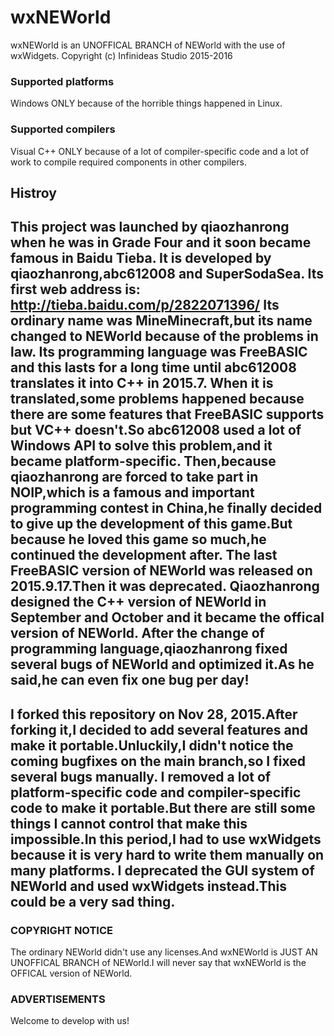 # wxNEWorld
wxNEWorld is an UNOFFICAL BRANCH of NEWorld with the use of wxWidgets.
Copyright (c) Infinideas Studio 2015-2016
### Supported platforms
Windows ONLY because of the horrible things happened in Linux.
### Supported compilers
Visual C++ ONLY because of a lot of compiler-specific code and a lot of work to compile required components in other compilers.
## Histroy
This project was launched by qiaozhanrong when he was in Grade Four and it soon became famous in Baidu Tieba.
It is developed by qiaozhanrong,abc612008 and SuperSodaSea.
Its first web address is: http://tieba.baidu.com/p/2822071396/
Its ordinary name was MineMinecraft,but its name changed to NEWorld because of the problems in law.
Its programming language was FreeBASIC and this lasts for a long time until abc612008 translates it into C++ in 2015.7.
When it is translated,some problems happened because there are some features that FreeBASIC supports but VC++ doesn't.So abc612008 used a lot of Windows API to solve this problem,and it became platform-specific.
Then,because qiaozhanrong are forced to take part in NOIP,which is a famous and important programming contest in China,he finally decided to give up the development of this game.But because he loved this game so much,he continued the development after.
The last FreeBASIC version of NEWorld was released on 2015.9.17.Then it was deprecated.
Qiaozhanrong designed the C++ version of NEWorld in September and October and it became the offical version of NEWorld.
After the change of programming language,qiaozhanrong fixed several bugs of NEWorld and optimized it.As he said,he can even fix one bug per day!
-------------------------------------------------
I forked this repository on Nov 28, 2015.After forking it,I decided to add several features and make it portable.Unluckily,I didn't notice the coming bugfixes on the main branch,so I fixed several bugs manually.
I removed a lot of platform-specific code and compiler-specific code to make it portable.But there are still some things I cannot control that make this impossible.In this period,I had to use wxWidgets because it is very hard to write them manually on many platforms.
I deprecated the GUI system of NEWorld and used wxWidgets instead.This could be a very sad thing.
-------------------------------------------------
### COPYRIGHT NOTICE
The ordinary NEWorld didn't use any licenses.And wxNEWorld is JUST AN UNOFFICAL BRANCH of NEWorld.I will never say that wxNEWorld is the OFFICAL version of NEWorld.
### ADVERTISEMENTS
Welcome to develop with us!
